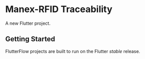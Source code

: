 # Manex-RFID Traceability

A new Flutter project.

## Getting Started

FlutterFlow projects are built to run on the Flutter _stable_ release.
